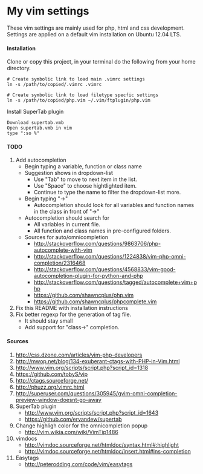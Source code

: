 My vim settings
===============
These vim settings are mainly used for php, html and css development.
Settings are applied on a default vim installation on Ubuntu 12.04 LTS.

#### Installation
Clone or copy this project, in your terminal do the following from your home directory.

    # Create symbolic link to load main .vimrc settings
    ln -s /path/to/copied/.vimrc .vimrc

    # Create symbolic link to load filetype specfic settings
    ln -s /path/to/copied/php.vim ~/.vim/ftplugin/php.vim

Install SuperTab plugin

    Download supertab.vmb
    Open supertab.vmb in vim
    type ":so %"
    
#### TODO

1. Add autocompletion
    - Begin typing a variable, function or class name
    - Suggestion shows in dropdown-list
        * Use "Tab" to move to next item in the list.
        * Use "Space" to choose hightlighted item.
        * Continue to type the name to filter the dropdown-list more.
    - Begin typing "->"
        * Autocompletion should look for all variables and function names 
            in the class in front of "->"
    - Autocompletion should search for
        * All variables in current file.
        * All function and class names in pre-configured folders.
    - Sources for auto/omnicompletion
        * http://stackoverflow.com/questions/9863706/php-autocomplete-with-vim
        * http://stackoverflow.com/questions/1224838/vim-php-omni-completion/2316468
        * http://stackoverflow.com/questions/4568833/vim-good-autocompletion-plugin-for-python-and-php
        * http://stackoverflow.com/questions/tagged/autocomplete+vim+php
        * https://github.com/shawncplus/php.vim
        * https://github.com/shawncplus/phpcomplete.vim
1. Fix this README with installation instructions
1. Fix better regexp for the generation of tag file.
    - It should stay small
    - Add support for "class->" completion.

#### Sources

1. http://css.dzone.com/articles/vim-php-developers
1. http://mwop.net/blog/134-exuberant-ctags-with-PHP-in-Vim.html
1. http://www.vim.org/scripts/script.php?script_id=1318
1. https://github.com/tobyS/vip
1. http://ctags.sourceforge.net/
1. http://phuzz.org/vimrc.html
1. http://superuser.com/questions/305945/gvim-omni-completion-preview-window-doesnt-go-away
1. SuperTab plugin
    - http://www.vim.org/scripts/script.php?script_id=1643
    - https://github.com/ervandew/supertab
1. Change highligh color for the omnicompletion popup
    - http://vim.wikia.com/wiki/VimTip1486
1. vimdocs
    - http://vimdoc.sourceforge.net/htmldoc/syntax.html#:highlight
    - http://vimdoc.sourceforge.net/htmldoc/insert.html#ins-completion
1. Easytags
    - http://peterodding.com/code/vim/easytags
